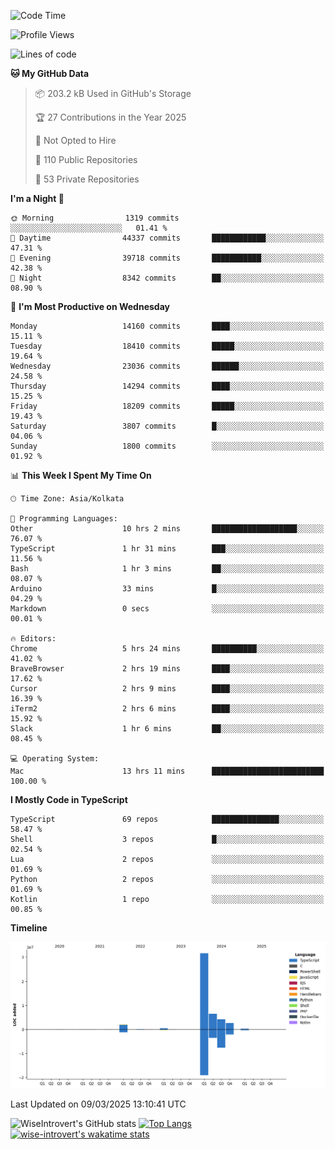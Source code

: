 <!--START_SECTION:waka-->
![Code Time](http://img.shields.io/badge/Code%20Time-2%2C243%20hrs%2024%20mins-blue)

![Profile Views](http://img.shields.io/badge/Profile%20Views-6-blue)

![Lines of code](https://img.shields.io/badge/From%20Hello%20World%20I%27ve%20Written-48.3%20million%20lines%20of%20code-blue)

**🐱 My GitHub Data** 

> 📦 203.2 kB Used in GitHub's Storage 
 > 
> 🏆 27 Contributions in the Year 2025
 > 
> 🚫 Not Opted to Hire
 > 
> 📜 110 Public Repositories 
 > 
> 🔑 53 Private Repositories 
 > 
**I'm a Night 🦉** 

```text
🌞 Morning                1319 commits        ░░░░░░░░░░░░░░░░░░░░░░░░░   01.41 % 
🌆 Daytime                44337 commits       ████████████░░░░░░░░░░░░░   47.31 % 
🌃 Evening                39718 commits       ███████████░░░░░░░░░░░░░░   42.38 % 
🌙 Night                  8342 commits        ██░░░░░░░░░░░░░░░░░░░░░░░   08.90 % 
```
📅 **I'm Most Productive on Wednesday** 

```text
Monday                   14160 commits       ████░░░░░░░░░░░░░░░░░░░░░   15.11 % 
Tuesday                  18410 commits       █████░░░░░░░░░░░░░░░░░░░░   19.64 % 
Wednesday                23036 commits       ██████░░░░░░░░░░░░░░░░░░░   24.58 % 
Thursday                 14294 commits       ████░░░░░░░░░░░░░░░░░░░░░   15.25 % 
Friday                   18209 commits       █████░░░░░░░░░░░░░░░░░░░░   19.43 % 
Saturday                 3807 commits        █░░░░░░░░░░░░░░░░░░░░░░░░   04.06 % 
Sunday                   1800 commits        ░░░░░░░░░░░░░░░░░░░░░░░░░   01.92 % 
```


📊 **This Week I Spent My Time On** 

```text
🕑︎ Time Zone: Asia/Kolkata

💬 Programming Languages: 
Other                    10 hrs 2 mins       ███████████████████░░░░░░   76.07 % 
TypeScript               1 hr 31 mins        ███░░░░░░░░░░░░░░░░░░░░░░   11.56 % 
Bash                     1 hr 3 mins         ██░░░░░░░░░░░░░░░░░░░░░░░   08.07 % 
Arduino                  33 mins             █░░░░░░░░░░░░░░░░░░░░░░░░   04.29 % 
Markdown                 0 secs              ░░░░░░░░░░░░░░░░░░░░░░░░░   00.01 % 

🔥 Editors: 
Chrome                   5 hrs 24 mins       ██████████░░░░░░░░░░░░░░░   41.02 % 
BraveBrowser             2 hrs 19 mins       ████░░░░░░░░░░░░░░░░░░░░░   17.62 % 
Cursor                   2 hrs 9 mins        ████░░░░░░░░░░░░░░░░░░░░░   16.39 % 
iTerm2                   2 hrs 6 mins        ████░░░░░░░░░░░░░░░░░░░░░   15.92 % 
Slack                    1 hr 6 mins         ██░░░░░░░░░░░░░░░░░░░░░░░   08.45 % 

💻 Operating System: 
Mac                      13 hrs 11 mins      █████████████████████████   100.00 % 
```

**I Mostly Code in TypeScript** 

```text
TypeScript               69 repos            ███████████████░░░░░░░░░░   58.47 % 
Shell                    3 repos             █░░░░░░░░░░░░░░░░░░░░░░░░   02.54 % 
Lua                      2 repos             ░░░░░░░░░░░░░░░░░░░░░░░░░   01.69 % 
Python                   2 repos             ░░░░░░░░░░░░░░░░░░░░░░░░░   01.69 % 
Kotlin                   1 repo              ░░░░░░░░░░░░░░░░░░░░░░░░░   00.85 % 
```



**Timeline**

![Lines of Code chart](https://raw.githubusercontent.com/wise-introvert/wise-introvert/master/assets/bar_graph.png)


 Last Updated on 09/03/2025 13:10:41 UTC
<!--END_SECTION:waka-->

![WiseIntrovert's GitHub stats](https://github-readme-stats.vercel.app/api?username=wise-introvert&count_private=true&show_icons=true)
[![Top Langs](https://github-readme-stats.vercel.app/api/top-langs/?username=wise-introvert&langs_count=10)](https://github.com/anuraghazra/github-readme-stats)
[![wise-introvert's wakatime stats](https://github-readme-stats.vercel.app/api/wakatime?username=wiseintrovert)](https://github.com/anuraghazra/github-readme-stats)
